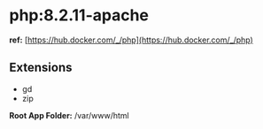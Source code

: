 # php:8.2.11-apache

**ref:** [https://hub.docker.com/_/php](https://hub.docker.com/_/php)

## Extensions
- gd
- zip

**Root App Folder:** /var/www/html

